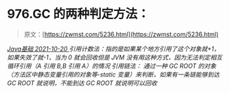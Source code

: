 <!--yml
category: 未分类
date: 0001-01-01 00:00:00
--->

# 976.GC 的两种判定方法：

> 原文：[https://zwmst.com/5236.html](https://zwmst.com/5236.html)

   [ *Java基础* ](https://zwmst.com/java%e5%9f%ba%e7%a1%80)*[ <time datetime="2021-10-21T00:04:45+08:00"> 2021-10-20 </time> ](https://zwmst.com/5236.html)  引用计数法：指的是如果某个地方引用了这个对象就+1，如果失效了就-1，当为 0 就会回收但是 JVM 没有用这种方式，因为无法判定相互循环引用（A 引用 B,B 引用 A）的情况
引用链法： 通过一种 GC ROOT 的对象（方法区中静态变量引用的对象等-static 变量）来判断，如果有一条链能够到达 GC ROOT 就说明，不能到达 GC ROOT 就说明可以回收*